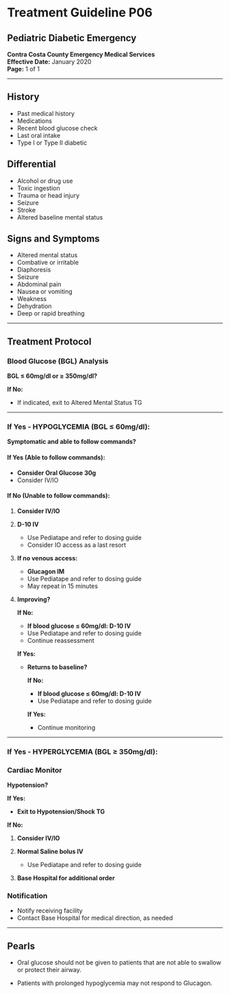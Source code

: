 # Treatment Guideline P06
## Pediatric Diabetic Emergency

**Contra Costa County Emergency Medical Services**  
**Effective Date:** January 2020  
**Page:** 1 of 1

---

## History

- Past medical history
- Medications
- Recent blood glucose check
- Last oral intake
- Type I or Type II diabetic

## Differential

- Alcohol or drug use
- Toxic ingestion
- Trauma or head injury
- Seizure
- Stroke
- Altered baseline mental status

## Signs and Symptoms

- Altered mental status
- Combative or irritable
- Diaphoresis
- Seizure
- Abdominal pain
- Nausea or vomiting
- Weakness
- Dehydration
- Deep or rapid breathing

---

## Treatment Protocol

### Blood Glucose (BGL) Analysis

**BGL ≤ 60mg/dl or ≥ 350mg/dl?**

**If No:**
- If indicated, exit to Altered Mental Status TG

---

### If Yes - HYPOGLYCEMIA (BGL ≤ 60mg/dl):

**Symptomatic and able to follow commands?**

#### If Yes (Able to follow commands):
- **Consider Oral Glucose 30g**
- Consider IV/IO

#### If No (Unable to follow commands):

1. **Consider IV/IO**

2. **D-10 IV**
   - Use Pediatape and refer to dosing guide
   - Consider IO access as a last resort

3. **If no venous access:**
   - **Glucagon IM**
   - Use Pediatape and refer to dosing guide
   - May repeat in 15 minutes

4. **Improving?**

   **If No:**
   - **If blood glucose ≤ 60mg/dl: D-10 IV**
   - Use Pediatape and refer to dosing guide
   - Continue reassessment

   **If Yes:**
   - **Returns to baseline?**
     
     **If No:**
     - **If blood glucose ≤ 60mg/dl: D-10 IV**
     - Use Pediatape and refer to dosing guide
     
     **If Yes:**
     - Continue monitoring

---

### If Yes - HYPERGLYCEMIA (BGL ≥ 350mg/dl):

### Cardiac Monitor

**Hypotension?**

**If Yes:**
- **Exit to Hypotension/Shock TG**

**If No:**

1. **Consider IV/IO**

2. **Normal Saline bolus IV**
   - Use Pediatape and refer to dosing guide

3. **Base Hospital for additional order**

### Notification

- Notify receiving facility
- Contact Base Hospital for medical direction, as needed

---

## Pearls

- Oral glucose should not be given to patients that are not able to swallow or protect their airway.

- Patients with prolonged hypoglycemia may not respond to Glucagon.

